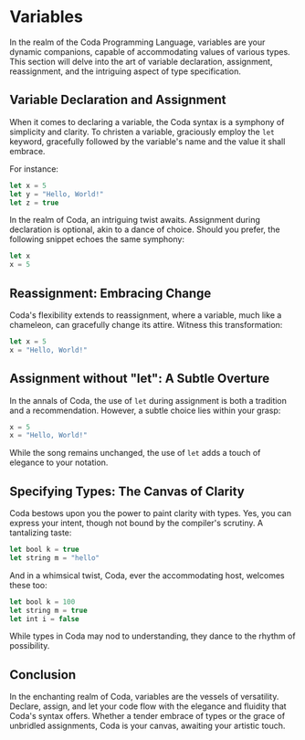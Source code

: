 # Variables

In the realm of the Coda Programming Language, variables are your dynamic companions, capable of accommodating values of various types. This section will delve into the art of variable declaration, assignment, reassignment, and the intriguing aspect of type specification.

## Variable Declaration and Assignment

When it comes to declaring a variable, the Coda syntax is a symphony of simplicity and clarity. To christen a variable, graciously employ the `let` keyword, gracefully followed by the variable's name and the value it shall embrace.

For instance:

```js
let x = 5
let y = "Hello, World!"
let z = true
```

In the realm of Coda, an intriguing twist awaits. Assignment during declaration is optional, akin to a dance of choice. Should you prefer, the following snippet echoes the same symphony:

```js
let x
x = 5
```

## Reassignment: Embracing Change

Coda's flexibility extends to reassignment, where a variable, much like a chameleon, can gracefully change its attire. Witness this transformation:

```js
let x = 5
x = "Hello, World!"
```

## Assignment without "let": A Subtle Overture

In the annals of Coda, the use of `let` during assignment is both a tradition and a recommendation. However, a subtle choice lies within your grasp:

```js
x = 5
x = "Hello, World!"
```

While the song remains unchanged, the use of `let` adds a touch of elegance to your notation.

## Specifying Types: The Canvas of Clarity

Coda bestows upon you the power to paint clarity with types. Yes, you can express your intent, though not bound by the compiler's scrutiny. A tantalizing taste:

```js
let bool k = true
let string m = "hello"
```

And in a whimsical twist, Coda, ever the accommodating host, welcomes these too:

```js
let bool k = 100
let string m = true
let int i = false
```

While types in Coda may nod to understanding, they dance to the rhythm of possibility.

## Conclusion

In the enchanting realm of Coda, variables are the vessels of versatility. Declare, assign, and let your code flow with the elegance and fluidity that Coda's syntax offers. Whether a tender embrace of types or the grace of unbridled assignments, Coda is your canvas, awaiting your artistic touch.